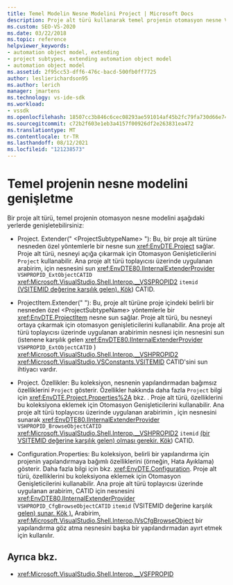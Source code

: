 ```yaml
---
title: Temel Modelin Nesne Modelini Project | Microsoft Docs
description: Proje alt türü kullanarak temel projenin otomasyon nesne Visual Studio genişletmeyi öğrenin.
ms.custom: SEO-VS-2020
ms.date: 03/22/2018
ms.topic: reference
helpviewer_keywords:
- automation object model, extending
- project subtypes, extending automation object model
- automation object model
ms.assetid: 2f95cc53-dff6-476c-bacd-500fb0ff7725
author: leslierichardson95
ms.author: lerich
manager: jmartens
ms.technology: vs-ide-sdk
ms.workload:
- vssdk
ms.openlocfilehash: 18507cc3b846c6cec08293ae591014af45b2fc79fa730d66e74421d988000da1
ms.sourcegitcommit: c72b2f603e1eb3a4157f00926df2e263831ea472
ms.translationtype: MT
ms.contentlocale: tr-TR
ms.lasthandoff: 08/12/2021
ms.locfileid: "121238573"
---
```

# <a name="extend-the-object-model-of-the-base-project"></a>Temel projenin nesne modelini genişletme

Bir proje alt türü, temel projenin otomasyon nesne modelini aşağıdaki yerlerde genişletebilirsiniz:

- Project. Extender(" \<ProjectSubtypeName> "): Bu, bir proje alt türüne nesneden özel yöntemlerle bir nesne sun <xref:EnvDTE.Project> sağlar. Proje alt türü, nesneyi açığa çıkarmak için Otomasyon Genişleticilerini `Project` kullanabilir. Ana proje alt türü toplayıcısı üzerinde uygulanan arabirim, için nesnesini sun <xref:EnvDTE80.IInternalExtenderProvider> `VSHPROPID_ExtObjectCATID` <xref:Microsoft.VisualStudio.Shell.Interop.__VSSPROPID2> `itemid` [(VSITEMID değerine karşılık gelen). Kök](<xref:Microsoft.VisualStudio.VSConstants.VSITEMID.Root>)) CATID.

- ProjectItem.Extender(" "): Bu, proje alt türüne proje içindeki belirli bir nesneden özel \<ProjectSubtypeName> yöntemlerle bir <xref:EnvDTE.ProjectItem> nesne sun sağlar. Proje alt türü, bu nesneyi ortaya çıkarmak için otomasyon genişleticilerini kullanabilir. Ana proje alt türü toplayıcısı üzerinde uygulanan arabirimin nesnesi için nesnesini sun (istenene karşılık gelen <xref:EnvDTE80.IInternalExtenderProvider> `VSHPROPID_ExtObjectCATID` ) <xref:Microsoft.VisualStudio.Shell.Interop.__VSHPROPID2> <xref:Microsoft.VisualStudio.VSConstants.VSITEMID> CATID'sini sun ihtiyacı vardır.

- Project. Özellikler: Bu koleksiyon, nesnenin yapılandırmadan bağımsız özelliklerini `Project` gösterir. Özellikler hakkında daha fazla `Project` bilgi için <xref:EnvDTE.Project.Properties%2A> bkz. . Proje alt türü, özelliklerini bu koleksiyona eklemek için Otomasyon Genişleticilerini kullanabilir. Ana proje alt türü toplayıcısı üzerinde uygulanan arabirimin , için nesnesini sunarak <xref:EnvDTE80.IInternalExtenderProvider> `VSHPROPID_BrowseObjectCATID` <xref:Microsoft.VisualStudio.Shell.Interop.__VSHPROPID2> `itemid` [(bir VSITEMID değerine karşılık gelen) olması gerekir. Kök](<xref:Microsoft.VisualStudio.VSConstants.VSITEMID.Root>)) CATID.

- Configuration.Properties: Bu koleksiyon, belirli bir yapılandırma için projenin yapılandırmaya bağımlı özelliklerini (örneğin, Hata Ayıklama) gösterir. Daha fazla bilgi için bkz. <xref:EnvDTE.Configuration>. Proje alt türü, özelliklerini bu koleksiyona eklemek için Otomasyon Genişleticilerini kullanabilir. Ana proje alt türü toplayıcısı üzerinde uygulanan arabirim, CATID için nesnesini <xref:EnvDTE80.IInternalExtenderProvider> `VSHPROPID_CfgBrowseObjectCATID` `itemid` (VSITEMID değerine karşılık [gelen) sunar. Kök ).](<xref:Microsoft.VisualStudio.VSConstants.VSITEMID.Root>) Arabirim, <xref:Microsoft.VisualStudio.Shell.Interop.IVsCfgBrowseObject> bir yapılandırma göz atma nesnesini başka bir yapılandırmadan ayırt etmek için kullanılır.

## <a name="see-also"></a>Ayrıca bkz.

- <xref:Microsoft.VisualStudio.Shell.Interop.__VSFPROPID>
